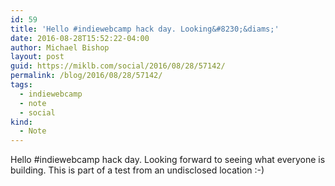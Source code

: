 ```yaml
---
id: 59
title: 'Hello #indiewebcamp hack day. Looking&#8230;&diams;'
date: 2016-08-28T15:52:22-04:00
author: Michael Bishop
layout: post
guid: https://miklb.com/social/2016/08/28/57142/
permalink: /blog/2016/08/28/57142/
tags:
  - indiewebcamp
  - note
  - social
kind:
  - Note
---
```

<p>Hello #indiewebcamp hack day. Looking forward to seeing what everyone is building. This is part of a test from an undisclosed location :-)</p>